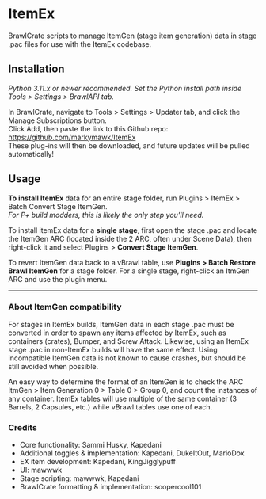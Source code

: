 # ItemEx

BrawlCrate scripts to manage ItemGen (stage item generation) data in stage .pac files for use with the ItemEx codebase.

## Installation
*Python 3.11.x or newer recommended. Set the Python install path inside Tools > Settings > BrawlAPI tab.*  

In BrawlCrate, navigate to Tools > Settings > Updater tab, and click the Manage Subscriptions button.  
Click Add, then paste the link to this Github repo: https://github.com/markymawk/ItemEx  
These plug-ins will then be downloaded, and future updates will be pulled automatically!

## Usage
**To install ItemEx** data for an entire stage folder, run Plugins > ItemEx > Batch Convert Stage ItemGen.  
  _For P+ build modders, this is likely the only step you'll need._

To install itemEx data for a **single stage**, first open the stage .pac and locate the ItemGen ARC (located inside the 2 ARC, often under Scene Data), then right-click it and select Plugins > **Convert Stage ItemGen**.

To revert ItemGen data back to a vBrawl table, use **Plugins > Batch Restore Brawl ItemGen** for a stage folder. For a single stage, right-click an ItmGen ARC and use the plugin menu.

----
### About ItemGen compatibility
For stages in ItemEx builds, ItemGen data in each stage .pac must be converted in order to spawn any items affected by ItemEx, such as containers (crates), Bumper, and Screw Attack. Likewise, using an ItemEx stage .pac in non-ItemEx builds will have the same effect. Using incompatible ItemGen data is not known to cause crashes, but should be still avoided when possible.

An easy way to determine the format of an ItemGen is to check the ARC ItmGen > Item Generation 0 > Table 0 > Group 0, and count the instances of any container. ItemEx tables will use multiple of the same container (3 Barrels, 2 Capsules, etc.) while vBrawl tables use one of each. 

### Credits
* Core functionality: Sammi Husky, Kapedani
* Additional toggles & implementation: Kapedani, DukeItOut, MarioDox
* EX item development: Kapedani, KingJigglypuff
* UI: mawwwk
* Stage scripting: mawwwk, Kapedani
* BrawlCrate formatting & implementation: soopercool101
